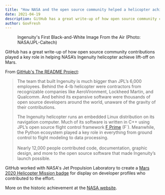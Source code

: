 ```yaml
---
title: "How NASA and the open source community helped a helicopter achieve lift-off on Mars"
date: 2021-04-19
description: GitHub has a great write-up of how open source community contributions played a key role in helping NASA’s Ingenuity helicopter achieve lift-off on Mars.
author: GovFresh
---
```


<!-- image {"id":25677,"sizeSlug":"full","linkDestination":"none"} -->
<figure class="wp-block-image size-full"><figcaption> Ingenuity's First Black-and-White Image From the Air  (Photo: NASA/JPL-Caltech)</figcaption></figure>
<!-- /image -->

<!-- paragraph -->
<p>GitHub has a great write-up of how open source community contributions played a key role in helping NASA’s Ingenuity helicopter achieve lift-off on Mars.</p>
<!-- /paragraph -->

<!-- paragraph -->
<p>From <a href="https://github.com/readme/nasa-ingenuity-helicopter">GitHub's The README Project</a>:</p>
<!-- /paragraph -->

<!-- quote -->
<blockquote class="wp-block-quote"><p>The team that built Ingenuity is much bigger than JPL’s 6,000 employees. Behind the 4-lb helicopter were contractors from recognizable companies like AeroVironment, Lockheed Martin, and Qualcomm. And behind its expansive software were thousands of open source developers around the world, unaware of the gravity of their contributions.</p><p>The Ingenuity helicopter runs an embedded Linux distribution on its navigation computer. Much of its software is written in C++ using JPL’s open source flight control framework <a href="https://github.com/nasa/fprime">F Prime</a> (F´). Meanwhile, the Python ecosystem played a key role in everything from ground control to flight modeling to data processing.<br><br>Nearly 12,000 people contributed code, documentation, graphic design, and more to the open source software that made Ingenuity’s launch possible.</p></blockquote>
<!-- /quote -->

<!-- paragraph -->
<p>GitHub worked with NASA's Jet Propulsion Laboratory to create a <a href="https://github.blog/2021-04-19-open-source-goes-to-mars/">Mars 2020 Helicopter Mission badge</a> for display on developer profiles who contributed to the effort.</p>
<!-- /paragraph -->

<!-- paragraph -->
<p>More on the historic achievement at the <a href="https://www.nasa.gov/press-release/nasa-s-ingenuity-mars-helicopter-succeeds-in-historic-first-flight">NASA website</a>.</p>
<!-- /paragraph -->
